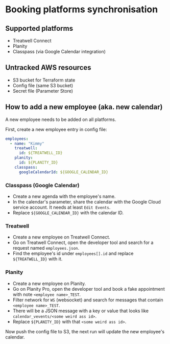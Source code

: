# Booking platforms synchronisation

## Supported platforms

- Treatwell Connect
- Planity
- Classpass (via Google Calendar integration)

## Untracked AWS resources

- S3 bucket for Terraform state
- Config file (same S3 bucket)
- Secret file (Parameter Store)

## How to add a new employee (aka. new calendar)

A new employee needs to be added on all platforms.

First, create a new employee entry in config file:

```yaml
employees:
  - name: "Kimmy"
    treatwell:
      id: ${TREATWELL_ID}
    planity:
      id: ${PLANITY_ID}
    classpass:
      googleCalendarId: ${GOOGLE_CALENDAR_ID}
```

### Classpass (Google Calendar)

- Create a new agenda with the employee's name.
- In the calendar's parameter, share the calendar with the Google Cloud service account. It needs at least `Edit Events`.
- Replace `${GOOGLE_CALENDAR_ID}` with the calendar ID.

### Treatwell

- Create a new employee on Treatwell Connect.
- Go on Treatwell Connect, open the developer tool and search for a request named `employees.json`.
- Find the employee's id under `employees[].id` and replace `${TREATWELL_ID}` with it.

### Planity

- Create a new employee on Planity.
- Go on Planity Pro, open the developer tool and book a fake appointment with note `<employee name>_TEST`.
- Filter network for `WS` (websocket) and search for messages that contain `<employee name>_TEST`.
- There will be a JSON message with a key or value that looks like `calendar_vevents/<some weird ass id>`.
- Replace `${PLANITY_ID}` with that `<some weird ass id>`.

Now push the config file to S3, the next run will update the new employee's calendar.
